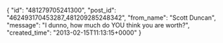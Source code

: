  {
   "id": "481279705241300",
   "post_id": "462493170453287_481209285248342",
   "from_name": "Scott Duncan",
   "message": "I dunno, how much do YOU think you are worth?",
   "created_time": "2013-02-15T11:13:15+0000"
 }

